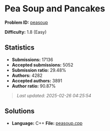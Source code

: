 # Pea Soup and Pancakes

**Problem ID:** [peasoup](https://open.kattis.com/problems/peasoup)

**Difficulty:** 1.8 (Easy)

## Statistics

- **Submissions:** 17136
- **Accepted submissions:** 5052
- **Submission ratio:** 29.48%
- **Authors:** 4282
- **Accepted authors:** 3891
- **Author ratio:** 90.87%

> *Last updated: 2025-02-26 04:25:54*

## Solutions

- **Language:** C++
  **File:** [peasoup.cpp](./peasoup.cpp)

